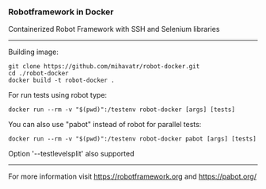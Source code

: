 ### Robotframework in Docker
Containerized Robot Framework with SSH and Selenium libraries

---
Building image:
```
git clone https://github.com/mihavatr/robot-docker.git
cd ./robot-docker
docker build -t robot-docker .
```

For run tests using robot type: 
```
docker run --rm -v "$(pwd)":/testenv robot-docker [args] [tests]
```

You can also use "pabot" instead of robot for parallel tests:
```
docker run --rm -v "$(pwd)":/testenv robot-docker pabot [args] [tests]
```
Option '--testlevelsplit' also supported

---
For more information visit https://robotframework.org and https://pabot.org/
